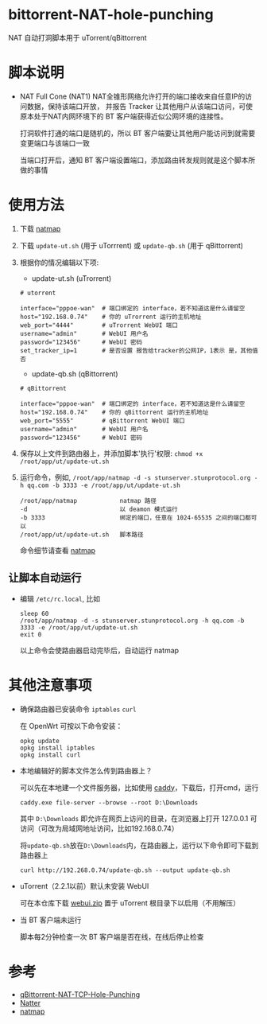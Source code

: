 # bittorrent-NAT-hole-punching
 NAT 自动打洞脚本用于 uTorrent/qBittorrent
# 脚本说明
 - NAT Full Cone (NAT1) NAT全锥形网络允许打开的端口接收来自任意IP的访问数据，保持该端口开放，
   并报告 Tracker 让其他用户从该端口访问，可使原本处于NAT内网环境下的 BT 客户端获得近似公网环境的连接性。
   
   打洞软件打通的端口是随机的，所以 BT 客户端要让其他用户能访问到就需要变更端口与该端口一致
   
   当端口打开后，通知 BT 客户端设置端口，添加路由转发规则就是这个脚本所做的事情

# 使用方法
1. 下载 [natmap](https://github.com/heiher/natmap)

2. 下载 `update-ut.sh` (用于 uTorrrent) 或 `update-qb.sh` (用于 qBittorrent)

3. 根据你的情况编辑以下项:
   - update-ut.sh (uTrorrent)
   ```
   # utorrent

   interface="pppoe-wan"  # 端口绑定的 interface，若不知道这是什么请留空
   host="192.168.0.74"    # 你的 uTrorrent 运行的主机地址
   web_port="4444"        # uTrorrent WebUI 端口
   username="admin"       # WebUI 用户名
   password="123456"      # WebUI 密码
   set_tracker_ip=1       # 是否设置 报告给tracker的公网IP，1表示 是，其他值 否
   ```
   
   - update-qb.sh (qBittorrent)
   ```
   # qBittorrent

   interface="pppoe-wan"  # 端口绑定的 interface，若不知道这是什么请留空
   host="192.168.0.74"    # 你的 qBittorrent 运行的主机地址
   web_port="5555"        # qBittorrent WebUI 端口
   username="admin"       # WebUI 用户名
   password="123456"      # WebUI 密码
   ```
4. 保存以上文件到路由器上，并添加脚本'执行'权限: `chmod +x /root/app/ut/update-ut.sh`
5. 运行命令，例如, `/root/app/natmap -d -s stunserver.stunprotocol.org -h qq.com -b 3333 -e /root/app/ut/update-ut.sh`
   ```
   /root/app/natmap            natmap 路径
   -d                          以 deamon 模式运行
   -b 3333                     绑定的端口，任意在 1024-65535 之间的端口都可以
   /root/app/ut/update-ut.sh   脚本路径
   ```
   命令细节请查看 [natmap](https://github.com/heiher/natmap)
## 让脚本自动运行
- 编辑 `/etc/rc.local`, 比如
  ```
  sleep 60
  /root/app/natmap -d -s stunserver.stunprotocol.org -h qq.com -b 3333 -e /root/app/ut/update-ut.sh
  exit 0
  ```
  以上命令会使路由器启动完毕后，自动运行 natmap


# 其他注意事项
- 确保路由器已安装命令 `iptables` `curl`

  在 OpenWrt 可按以下命令安装：
  ```
  opkg update
  opkg install iptables
  opkg install curl
  ```
- 本地编辑好的脚本文件怎么传到路由器上？

  可以先在本地建一个文件服务器，比如使用 [caddy](https://caddyserver.com/download)，下载后，打开cmd，运行
  ```
  caddy.exe file-server --browse --root D:\Downloads
  ```
  其中 `D:\Downloads` 即允许在网页上访问的目录，在浏览器上打开 127.0.0.1 可访问（可改为局域网地址访问，比如192.168.0.74）
  
  将`update-qb.sh`放在`D:\Downloads`内，在路由器上，运行以下命令即可下载到路由器上
  ```
  curl http://192.268.0.74/update-qb.sh --output update-qb.sh
  ```
- uTorrent（2.2.1以前）默认未安装 WebUI

  可在本仓库下载 [webui.zip](/webui.zip) 置于 uTorrent 根目录下以启用（不用解压）
- 当 BT 客户端未运行

  脚本每2分钟检查一次 BT 客户端是否在线，在线后停止检查

# 参考
  - [qBittorrent-NAT-TCP-Hole-Punching](https://github.com/Mythologyli/qBittorrent-NAT-TCP-Hole-Punching)
  - [Natter](https://github.com/MikeWang000000/Natter)
  - [natmap](https://github.com/heiher/natmap)
